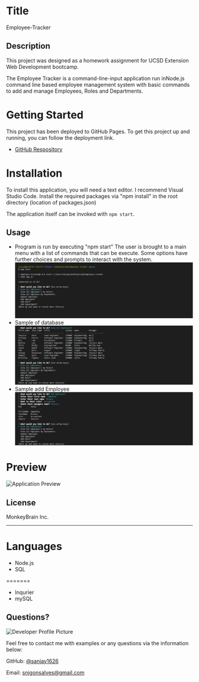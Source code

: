 # Title
Employee-Tracker


## Description 
This project was designed as a homework assignment for UCSD Extension Web Development bootcamp.
  
The Employee Tracker is a command-line-input application run inNode.js command line based employee management system with basic commands to add and manage Employees, Roles and Departments.


# Getting Started
This project has been deployed to GitHub Pages. To get this project up and running, you can follow the deployment link.

   * [GitHub Respository](https://github.com/sanjay1626/Employee-Tracker.git) 
  

# Installation
To install this application, you will need a text editor. I recommend Visual Studio Code.
Install the required packages via "npm install" in the root directory (location of packages.json)
  
The application itself can be invoked with `npm start`.

## Usage
+ Program is run by executing "npm start" The user is brought to a main menu with a list of commands that can be execute. Some options have further choices and prompts to interact with the system.
![Screenshotdisplay](./assets/screenshot1.jpg)
+ Sample of database
![Screenshotdisplay](./assets/screenshot2.jpg)
+ Sample add Employee
![Screenshotdisplay](./assets/screenshot3.jpg)

# Preview
![Application Preview](./assets/demo.gif)


## License

MonkeyBrain Inc. 

---
# Languages

  * Node.js
  * SQL
  
=======
  * Inqurier
  * mySQL
  


## Questions?

![Developer Profile Picture](https://avatars0.githubusercontent.com/u/67669598?s=400&u=19d175b1f4d4635aee7ad1546f65324f82d48d96&v=4) 

Feel free to contact me with examples or any questions via the information below:

GitHub: [@sanjay1626](https://api.github.com/users/sanjay1626)

Email: snjgonsalves@gmail.com
